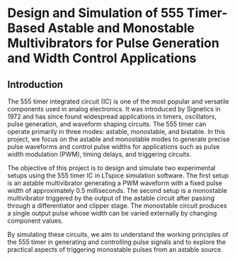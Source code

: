 # Design and Simulation of 555 Timer-Based Astable and Monostable Multivibrators for Pulse Generation and Width Control Applications

## Introduction
The 555 timer integrated circuit (IC) is one of the most popular and versatile components used in analog electronics. It was introduced by Signetics in 1972 and has since found widespread applications in timers, oscillators, pulse generation, and waveform shaping circuits. The 555 timer can operate primarily in three modes: astable, monostable, and bistable. In this project, we focus on the astable and monostable modes to generate precise pulse waveforms and control pulse widths for applications such as pulse width modulation (PWM), timing delays, and triggering circuits.

The objective of this project is to design and simulate two experimental setups using the 555 timer IC in LTspice simulation software. The first setup is an astable multivibrator generating a PWM waveform with a fixed pulse width of approximately 0.5 milliseconds. The second setup is a monostable multivibrator triggered by the output of the astable circuit after passing through a differentiator and clipper stage. The monostable circuit produces a single output pulse whose width can be varied externally by changing component values.

By simulating these circuits, we aim to understand the working principles of the 555 timer in generating and controlling pulse signals and to explore the practical aspects of triggering monostable pulses from an astable source.
